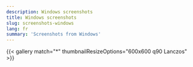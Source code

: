 ```yaml
---
description: Windows screenshots
title: Windows screenshots
slug: screenshots-windows
lang: fr
summary: 'Screenshots from Windows'
---
```

{{< gallery match="*" thumbnailResizeOptions="600x600 q90 Lanczos" >}}